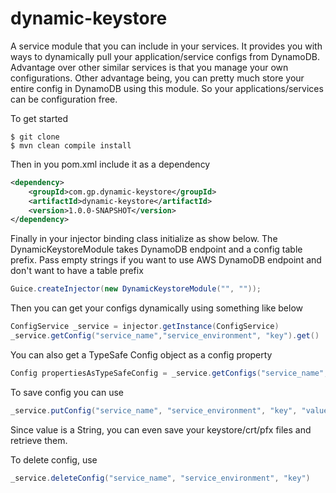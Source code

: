 dynamic-keystore
====================

A service module that you can include in your services. It provides you with ways to dynamically pull your application/service configs from DynamoDB. Advantage over other similar services is that you manage your own configurations. Other advantage being, you can pretty much store your entire config in DynamoDB using this module. So your applications/services can be configuration free.

To get started

```
$ git clone
$ mvn clean compile install
```

Then in you pom.xml include it as a dependency

```xml
<dependency>
	<groupId>com.gp.dynamic-keystore</groupId>
    <artifactId>dynamic-keystore</artifactId>
    <version>1.0.0-SNAPSHOT</version>
</dependency>
```

Finally in your injector binding class initialize as show below. The DynamicKeystoreModule takes DynamoDB endpoint and a config table prefix. Pass empty strings if you want to use AWS DynamoDB endpoint and don't want to have a table prefix

```java
Guice.createInjector(new DynamicKeystoreModule("", ""));
```

Then you can get your configs dynamically using something like below

```java
ConfigService _service = injector.getInstance(ConfigService)
_service.getConfig("service_name","service_environment", "key").get()
```

You can also get a TypeSafe Config object as a config property

```java
Config propertiesAsTypeSafeConfig = _service.getConfigs("service_name", "service_environment").get()
```

To save config you can use

```java
_service.putConfig("service_name", "service_environment", "key", "value")
```

Since value is a String, you can even save your keystore/crt/pfx files and retrieve them.

To delete config, use

```java
_service.deleteConfig("service_name", "service_environment", "key")
```
